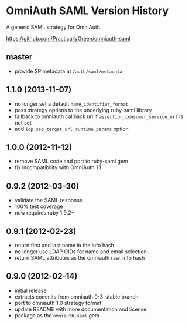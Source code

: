 # OmniAuth SAML Version History

A generic SAML strategy for OmniAuth.

https://github.com/PracticallyGreen/omniauth-saml

## master

* provide SP metadata at `/auth/saml/metadata`

## 1.1.0 (2013-11-07)

* no longer set a default `name_identifier_format`
* pass strategy options to the underlying ruby-saml library
* fallback to omniauth callback url if `assertion_consumer_service_url` is not set
* add `idp_sso_target_url_runtime_params` option

## 1.0.0 (2012-11-12)

* remove SAML code and port to ruby-saml gem
* fix incompatibility with OmniAuth 1.1

## 0.9.2 (2012-03-30)

* validate the SAML response
* 100% test coverage
* now requires ruby 1.9.2+

## 0.9.1 (2012-02-23)

* return first and last name in the info hash
* no longer use LDAP OIDs for name and email selection
* return SAML attributes as the omniauth raw_info hash

## 0.9.0 (2012-02-14)

* initial release
* extracts commits from omniauth 0-3-stable branch
* port to omniauth 1.0 strategy format
* update README with more documentation and license
* package as the `omniauth-saml` gem
